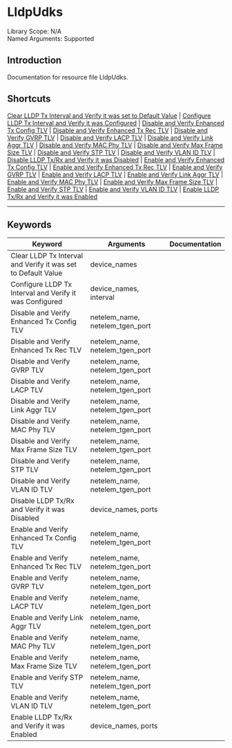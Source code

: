 # LldpUdks
Library Scope: N/A<br>
Named Arguments: Supported

## Introduction
Documentation for resource file LldpUdks.

## Shortcuts
[Clear LLDP Tx Interval and Verify it was set to Default Value](#Clear_LLDP_Tx_Interval_and_Verify_it_was_set_to_Default_Value) | [Configure LLDP Tx Interval and Verify it was Configured](#Configure_LLDP_Tx_Interval_and_Verify_it_was_Configured) | [Disable and Verify Enhanced Tx Config TLV](#Disable_and_Verify_Enhanced_Tx_Config_TLV) | [Disable and Verify Enhanced Tx Rec TLV](#Disable_and_Verify_Enhanced_Tx_Rec_TLV) | [Disable and Verify GVRP TLV](#Disable_and_Verify_GVRP_TLV) | [Disable and Verify LACP TLV](#Disable_and_Verify_LACP_TLV) | [Disable and Verify Link Aggr TLV](#Disable_and_Verify_Link_Aggr_TLV) | [Disable and Verify MAC Phy TLV](#Disable_and_Verify_MAC_Phy_TLV) | [Disable and Verify Max Frame Size TLV](#Disable_and_Verify_Max_Frame_Size_TLV) | [Disable and Verify STP TLV](#Disable_and_Verify_STP_TLV) | [Disable and Verify VLAN ID TLV](#Disable_and_Verify_VLAN_ID_TLV) | [Disable LLDP Tx/Rx and Verify it was Disabled](#Disable_LLDP_Tx/Rx_and_Verify_it_was_Disabled) | [Enable and Verify Enhanced Tx Config TLV](#Enable_and_Verify_Enhanced_Tx_Config_TLV) | [Enable and Verify Enhanced Tx Rec TLV](#Enable_and_Verify_Enhanced_Tx_Rec_TLV) | [Enable and Verify GVRP TLV](#Enable_and_Verify_GVRP_TLV) | [Enable and Verify LACP TLV](#Enable_and_Verify_LACP_TLV) | [Enable and Verify Link Aggr TLV](#Enable_and_Verify_Link_Aggr_TLV) | [Enable and Verify MAC Phy TLV](#Enable_and_Verify_MAC_Phy_TLV) | [Enable and Verify Max Frame Size TLV](#Enable_and_Verify_Max_Frame_Size_TLV) | [Enable and Verify STP TLV](#Enable_and_Verify_STP_TLV) | [Enable and Verify VLAN ID TLV](#Enable_and_Verify_VLAN_ID_TLV) | [Enable LLDP Tx/Rx and Verify it was Enabled](#Enable_LLDP_Tx/Rx_and_Verify_it_was_Enabled)
***

## Keywords
| Keyword | Arguments | Documentation |
|---------|-----------|---------------|
| <a name="Clear_LLDP_Tx_Interval_and_Verify_it_was_set_to_Default_Value"></a>Clear LLDP Tx Interval and Verify it was set to Default Value | device_names |  |
| <a name="Configure_LLDP_Tx_Interval_and_Verify_it_was_Configured"></a>Configure LLDP Tx Interval and Verify it was Configured | device_names, interval |  |
| <a name="Disable_and_Verify_Enhanced_Tx_Config_TLV"></a>Disable and Verify Enhanced Tx Config TLV | netelem_name, netelem_tgen_port |  |
| <a name="Disable_and_Verify_Enhanced_Tx_Rec_TLV"></a>Disable and Verify Enhanced Tx Rec TLV | netelem_name, netelem_tgen_port |  |
| <a name="Disable_and_Verify_GVRP_TLV"></a>Disable and Verify GVRP TLV | netelem_name, netelem_tgen_port |  |
| <a name="Disable_and_Verify_LACP_TLV"></a>Disable and Verify LACP TLV | netelem_name, netelem_tgen_port |  |
| <a name="Disable_and_Verify_Link_Aggr_TLV"></a>Disable and Verify Link Aggr TLV | netelem_name, netelem_tgen_port |  |
| <a name="Disable_and_Verify_MAC_Phy_TLV"></a>Disable and Verify MAC Phy TLV | netelem_name, netelem_tgen_port |  |
| <a name="Disable_and_Verify_Max_Frame_Size_TLV"></a>Disable and Verify Max Frame Size TLV | netelem_name, netelem_tgen_port |  |
| <a name="Disable_and_Verify_STP_TLV"></a>Disable and Verify STP TLV | netelem_name, netelem_tgen_port |  |
| <a name="Disable_and_Verify_VLAN_ID_TLV"></a>Disable and Verify VLAN ID TLV | netelem_name, netelem_tgen_port |  |
| <a name="Disable_LLDP_Tx/Rx_and_Verify_it_was_Disabled"></a>Disable LLDP Tx/Rx and Verify it was Disabled | device_names, ports |  |
| <a name="Enable_and_Verify_Enhanced_Tx_Config_TLV"></a>Enable and Verify Enhanced Tx Config TLV | netelem_name, netelem_tgen_port |  |
| <a name="Enable_and_Verify_Enhanced_Tx_Rec_TLV"></a>Enable and Verify Enhanced Tx Rec TLV | netelem_name, netelem_tgen_port |  |
| <a name="Enable_and_Verify_GVRP_TLV"></a>Enable and Verify GVRP TLV | netelem_name, netelem_tgen_port |  |
| <a name="Enable_and_Verify_LACP_TLV"></a>Enable and Verify LACP TLV | netelem_name, netelem_tgen_port |  |
| <a name="Enable_and_Verify_Link_Aggr_TLV"></a>Enable and Verify Link Aggr TLV | netelem_name, netelem_tgen_port |  |
| <a name="Enable_and_Verify_MAC_Phy_TLV"></a>Enable and Verify MAC Phy TLV | netelem_name, netelem_tgen_port |  |
| <a name="Enable_and_Verify_Max_Frame_Size_TLV"></a>Enable and Verify Max Frame Size TLV | netelem_name, netelem_tgen_port |  |
| <a name="Enable_and_Verify_STP_TLV"></a>Enable and Verify STP TLV | netelem_name, netelem_tgen_port |  |
| <a name="Enable_and_Verify_VLAN_ID_TLV"></a>Enable and Verify VLAN ID TLV | netelem_name, netelem_tgen_port |  |
| <a name="Enable_LLDP_Tx/Rx_and_Verify_it_was_Enabled"></a>Enable LLDP Tx/Rx and Verify it was Enabled | device_names, ports |  |
